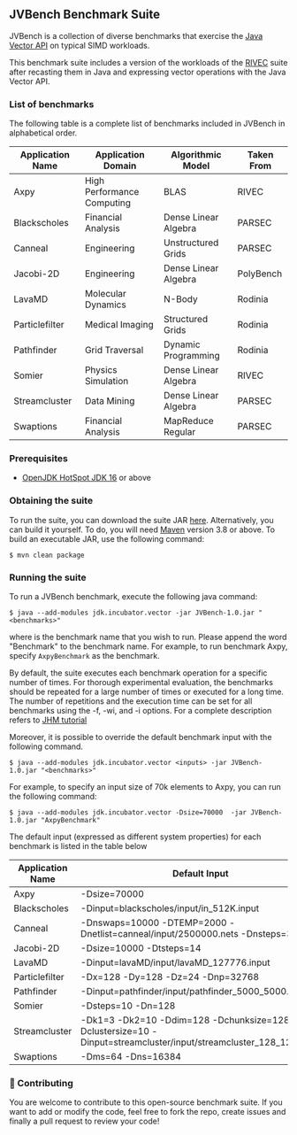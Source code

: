 ## JVBench Benchmark Suite

JVBench is a collection of diverse benchmarks
that exercise the [Java Vector API](https://openjdk.org/jeps/426) on typical SIMD workloads.

This benchmark suite includes a version of the workloads of the 
[RIVEC](https://github.com/RALC88/riscv-vectorized-benchmark-suite) suite after
recasting them in Java and expressing vector operations with the Java Vector API.


### List of benchmarks

The following table is a complete list of benchmarks included in JVBench in alphabetical order.

| Application Name | Application Domain         | Algorithmic Model    | Taken From |
|------------------|----------------------------|----------------------|------------|
| Axpy             | High Performance Computing | BLAS                 | RIVEC      |
| Blackscholes     | Financial Analysis         | Dense Linear Algebra | PARSEC     |
| Canneal          | Engineering                | Unstructured Grids   | PARSEC     |
| Jacobi-2D        | Engineering                | Dense Linear Algebra | PolyBench  |
| LavaMD           | Molecular Dynamics         | N-Body               | Rodinia    |
| Particlefilter   | Medical Imaging            | Structured Grids     | Rodinia    |
| Pathfinder       | Grid Traversal             | Dynamic Programming  | Rodinia    |
| Somier           | Physics Simulation         | Dense Linear Algebra | RIVEC      |
| Streamcluster    | Data Mining                | Dense Linear Algebra | PARSEC     |
| Swaptions        | Financial Analysis         | MapReduce Regular    | PARSEC     |


### Prerequisites
- [OpenJDK HotSpot JDK 16](https://github.com/openjdk/jdk16/) or above


### Obtaining the suite
To run the suite, you can download the suite JAR [here](http://195.176.181.79/cgo23/JVBench-1.0.jar).
Alternatively, you can build it yourself. To do, you will need [Maven](https://maven.apache.org/) version 3.8 or above. 
To build an executable JAR,  use the following command:
```shell
$ mvn clean package
```


### Running the suite
To run a JVBench benchmark, execute the following java command:
```shell
$ java --add-modules jdk.incubator.vector -jar JVBench-1.0.jar "<benchmarks>"
```
where <benchmarks> is the benchmark name that you wish to run. Please append the word "Benchmark" to the benchmark name. For example, to run benchmark Axpy, specify `AxpyBenchmark` as the benchmark.

By default, the suite executes each benchmark operation for a specific number of times.
For thorough experimental evaluation, the benchmarks should be repeated for a large number of times or executed for a long time. 
The number of repetitions and the execution time can be set for all benchmarks using the -f, -wi, and -i options.
For a complete description refers to [JHM tutorial](https://github.com/guozheng/jmh-tutorial/blob/master/README.md)

Moreover, it is possible to override the default benchmark input with the following command.

```shell
$ java --add-modules jdk.incubator.vector <inputs> -jar JVBench-1.0.jar "<benchmarks>"
```

For example, to specify an input size of 70k elements to Axpy, you can run the following command:

```shell
$ java --add-modules jdk.incubator.vector -Dsize=70000  -jar JVBench-1.0.jar "AxpyBenchmark"
```

The default input (expressed as different system properties) for each benchmark is listed in the table below

| Application Name | Default Input                                                                                                                         |
|------------------|---------------------------------------------------------------------------------------------------------------------------------------|
| Axpy             | -Dsize=70000                                                                                                                          |
| Blackscholes     | -Dinput=blackscholes/input/in_512K.input                                                                         |
| Canneal          | -Dnswaps=10000 -DTEMP=2000 -Dnetlist=canneal/input/2500000.nets -Dnsteps=300                                     |
| Jacobi-2D        | -Dsize=10000 -Dtsteps=14                                                                                                              |
| LavaMD           | -Dinput=lavaMD/input/lavaMD_127776.input                                                                           |
| Particlefilter   | -Dx=128 -Dy=128 -Dz=24 -Dnp=32768                                                                                                     |
| Pathfinder       | -Dinput=pathfinder/input/pathfinder_5000_5000.input                                                                |
| Somier           | -Dsteps=10 -Dn=128                                                                                                                    |
| Streamcluster    | -Dk1=3 -Dk2=10 -Ddim=128 -Dchunksize=128 -Dclustersize=10 -Dinput=streamcluster/input/streamcluster_128_128.input |
| Swaptions        | -Dms=64 -Dns=16384                                                                                                                    |


### 🤝 Contributing
You are welcome to contribute to this open-source benchmark suite. If you want to add or modify
the code, feel free to fork the repo, create issues and finally a pull request to review your code!

